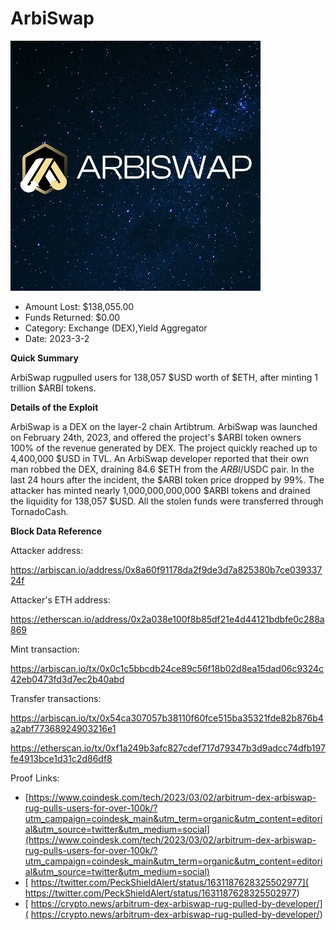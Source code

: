 # ArbiSwap
![ArbiSwap](/rektimages/ArbiSwap.png)
- Amount Lost: $138,055.00
- Funds Returned: $0.00
- Category: Exchange (DEX),Yield Aggregator
- Date: 2023-3-2

**Quick Summary**

ArbiSwap rugpulled users for 138,057 $USD worth of $ETH, after minting 1 trillion $ARBI tokens.

  


 **Details of the Exploit**

ArbiSwap is a DEX on the layer-2 chain Artibtrum. ArbiSwap was launched on February 24th, 2023, and offered the project's $ARBI token owners 100% of the revenue generated by DEX. The project quickly reached up to 4,400,000 $USD in TVL. An ArbiSwap developer reported that their own man robbed the DEX, draining 84.6 $ETH from the $ARBI/$USDC pair. In the last 24 hours after the incident, the $ARBI token price dropped by 99%. The attacker has minted nearly 1,000,000,000,000 $ARBI tokens and drained the liquidity for 138,057 $USD. All the stolen funds were transferred through TornadoCash.

  


 **Block Data Reference**

Attacker address:

https://arbiscan.io/address/0x8a60f91178da2f9de3d7a825380b7ce03933724f

  


Attacker's ETH address:

https://etherscan.io/address/0x2a038e100f8b85df21e4d44121bdbfe0c288a869

  


Mint transaction:

https://arbiscan.io/tx/0x0c1c5bbcdb24ce89c56f18b02d8ea15dad06c9324c42eb0473fd3d7ec2b40abd

  


Transfer transactions:

https://arbiscan.io/tx/0x54ca307057b38110f60fce515ba35321fde82b876b4a2abf77368924903216e1

https://etherscan.io/tx/0xf1a249b3afc827cdef717d79347b3d9adcc74dfb197fe4913bce1d31c2d86df8


Proof Links:
- [https://www.coindesk.com/tech/2023/03/02/arbitrum-dex-arbiswap-rug-pulls-users-for-over-100k/?utm_campaign=coindesk_main&utm_term=organic&utm_content=editorial&utm_source=twitter&utm_medium=social](https://www.coindesk.com/tech/2023/03/02/arbitrum-dex-arbiswap-rug-pulls-users-for-over-100k/?utm_campaign=coindesk_main&utm_term=organic&utm_content=editorial&utm_source=twitter&utm_medium=social)
- [ https://twitter.com/PeckShieldAlert/status/1631187628325502977]( https://twitter.com/PeckShieldAlert/status/1631187628325502977)
- [ https://crypto.news/arbitrum-dex-arbiswap-rug-pulled-by-developer/]( https://crypto.news/arbitrum-dex-arbiswap-rug-pulled-by-developer/)


